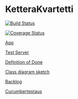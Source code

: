 # KetteraKvartetti

[![Build Status](https://travis-ci.org/HenkkaL/KetteraKvartetti.svg?branch=master)](https://travis-ci.org/HenkkaL/KetteraKvartetti)

[![Coverage Status](https://coveralls.io/repos/github/HenkkaL/KetteraKvartetti/badge.svg?branch=master)](https://coveralls.io/github/HenkkaL/KetteraKvartetti?branch=master)

[App](http://kettera-kvartetti.herokuapp.com/)

[Test Server](http://kettera-kvartetti-test.herokuapp.com/)

[Definition of Done](https://drive.google.com/open?id=19RfKVJ0opvpQTUf93eKZ8vCOv8ueOm9NAaThHrzolBA)

[Class diagram sketch](https://drive.google.com/open?id=0ByhVKVAcAXLyWDctUHZNX3htN1E)

[Backlog](https://drive.google.com/open?id=1MkP0lKWBmaEZayTiHyc_uAsCN_835LmP6Ptoau_Pim0)

[Cucumbertestaus](Cucumbertestit.md)

